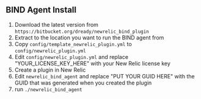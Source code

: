 ## BIND Agent Install

1. Download the latest version from `https://bitbucket.org/dready/newrelic_bind_plugin`
2. Extract to the location you want to run the BIND agent from
3. Copy `config/template_newrelic_plugin.yml` to `config/newrelic_plugin.yml`
4. Edit `config/newrelic_plugin.yml` and replace "YOUR_LICENSE_KEY_HERE" with your New Relic license key
5. Create a plugin in New Relic
6. Edit `newrelic_bind_agent` and replace "PUT YOUR GUID HERE" with the GUID that was generated when you created the plugin
7. run `./newrelic_bind_agent`
